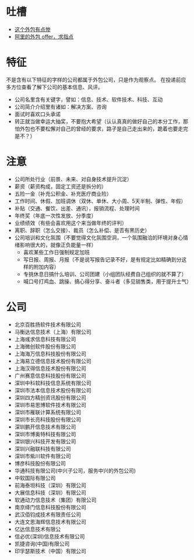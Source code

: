 # 吐槽

- [这个外包有点惨](https://www.v2ex.com/t/539018?p=1)
- [阿里的外包 offer，求指点](https://www.v2ex.com/t/539099?p=1)

# 特征
不是含有以下特征的字样的公司都属于外包公司，只是作为观察点。
在投递前应多方位查看了解下公司的基本信息、风评。

- 公司名里含有关键字，譬如：信息、技术、软件技术、科技、互动
- 公司简介介绍里有诸如：解决方案、咨询
- 面试时喜欢口头承诺
- 转正就当做幸运大抽奖，不要抱大希望（认认真真的做好自己的本分工作，那怕外包也不要松懈对自己的曾经的要求，路子是自己走出来的，跪着也要走完是不？）

# 注意

- 公司所处行业（前景、未来、对自身技术提升沉淀）
- 薪资（薪资构成，固定工资还是拆分的）
- 五险一金（补充公积金、补充医疗商业险）
- 工作时间、休假、加班调休（双休、单休、大小周、5天半制、弹性、年假）
- 补贴（交通、餐饮、出差、通讯），报销流程、处理时间
- 年终奖（年底一次性发放、分季度）
- 业绩绩效（有些会喜欢用这个来当做年终的评判）
- 离职、辞职（怎么交接）、裁员（怎么补偿、是否有黑历史）
- 公司培训和文化氛围（不要觉得文化氛围空洞，一个氛围融洽的环境对身心情绪影响很大的，就像正负能量一样）
  - 喜欢某些工作日强制规定加班
  - 写日报、周报、月报（不是说写报告记录不好，是有规定比如精确到分这样的附加内容）
  - 专挑休息日搞什么培训、公司团建（小组团队经费自己组织的就不算了）
  - 喊口号打鸡血、跳操、搞心得分享、奋斗者（多见销售类，用于提升士气）

# 公司

- 北京百胜扬软件技术有限公司
- 马衡达信息技术（上海）有限公司
- 上海彧求信息科技有限公司
- 上海微创软件股份有限公司
- 上海海万信息科技股份有限公司
- 上海易立德信息技术股份有限公司
- 上海汉得信息技术股份有限公司
- 广州赛意信息科技股份有限公司
- 深圳中科软科技信息系统有限公司
- 深圳市法本信息技术股份有限公司
- 深圳四方精创资讯股份有限公司
- 深圳市易思博软件技术有限公司
- 深圳市雁联计算系统有限公司
- 深圳市长亮科技股份有限公司
- 深圳鹏开信息技术有限公司
- 深圳市博奥特科技有限公司
- 深圳银兴科技开发有限公司
- 深圳兴融联科技有限公司
- 深圳市紫川软件有限公司
- 博彦科技股份有限公司
- 华通科技有限公司(中兴子公司，服务中兴的外包公司)
- 中软国际有限公司
- 前海泰坦科技（深圳）有限公司
- 大展信息科技（深圳）有限公司
- 软通动力信息技术（集团）有限公司
- 南京绛门信息科技股份有限公司
- 武汉佰钧成技术有限责任公司
- 大连文思海辉信息技术有限公司
- 亿达信息技术有限公
- 信必优(深圳)信息技术有限公司
- 凯捷咨询(中国)有限公司
- 印孚瑟斯技术（中国）有限公司
